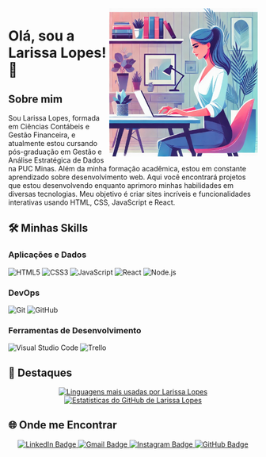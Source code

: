 <img src="https://raw.githubusercontent.com/Larisloppes/Larisloppes/main/imagem.jpeg" alt="ilustração de um computador" min-width="300px" max-width="300px" width="300px" align="right" />

# Olá, sou a Larissa Lopes! 🖤

## Sobre mim

Sou Larissa Lopes, formada em Ciências Contábeis e Gestão Financeira, e atualmente estou cursando pós-graduação em Gestão e Análise Estratégica de Dados na PUC Minas. Além da minha formação acadêmica, estou em constante aprendizado sobre desenvolvimento web. Aqui você encontrará projetos que estou desenvolvendo enquanto aprimoro minhas habilidades em diversas tecnologias. Meu objetivo é criar sites incríveis e funcionalidades interativas usando HTML, CSS, JavaScript e React.

## 🛠️ Minhas Skills

### Aplicações e Dados
![HTML5](https://img.shields.io/badge/-HTML5-333333?style=flat&logo=HTML5)
![CSS3](https://img.shields.io/badge/-CSS3-333333?style=flat&logo=CSS3&logoColor=1572B6)
![JavaScript](https://img.shields.io/badge/-JavaScript-333333?style=flat&logo=javascript)
![React](https://img.shields.io/badge/-React-333333?style=flat&logo=react)
![Node.js](https://img.shields.io/badge/-Node.js-333333?style=flat&logo=node.js)

### DevOps
![Git](https://img.shields.io/badge/-Git-333333?style=flat&logo=git)
![GitHub](https://img.shields.io/badge/-GitHub-333333?style=flat&logo=github)

### Ferramentas de Desenvolvimento
![Visual Studio Code](https://img.shields.io/badge/-Visual%20Studio%20Code-333333?style=flat&logo=visual-studio-code&logoColor=007ACC)
![Trello](https://img.shields.io/badge/-Trello-333333?style=flat&logo=trello&logoColor=007ACC)

## 🌟 Destaques

<p align="center">
  <a href="https://github.com/larisloppes" title="Perfil de Larissa Lopes">
    <img height="180em" src="https://github-readme-stats.vercel.app/api/top-langs/?username=larisloppes&layout=compact&theme=dracula" alt="Linguagens mais usadas por Larissa Lopes" />
  </a>
  <a href="https://github.com/larisloppes" title="Perfil de Larissa Lopes">
    <img height="180em" src="https://github-readme-stats.vercel.app/api?username=larisloppes&theme=dracula&show_icons=true" alt="Estatísticas do GitHub de Larissa Lopes" />
  </a>
</p>

## 🌐 Onde me Encontrar

<p align="center">
  <a href="https://www.linkedin.com/in/larissa-lopes-30a23714b/" title="LinkedIn de Larissa Lopes">
    <img src="https://img.shields.io/badge/-larissa--lopes--30a23714b-blue?style=flat-square&logo=Linkedin&logoColor=white" alt="LinkedIn Badge"/>
  </a>
  <a href="mailto:larissasloppes@gmail.com" title="Enviar e-mail para Larissa Lopes">
    <img src="https://img.shields.io/badge/-larissasloppes@gmail.com-006bed?style=flat-square&logo=Gmail&logoColor=white" alt="Gmail Badge"/>
  </a>
  <a href="https://www.instagram.com/larisloppes/" title="Instagram de Larissa Lopes">
    <img src="https://img.shields.io/badge/-@larisloppes-E4405F?style=flat-square&logo=instagram&logoColor=white" alt="Instagram Badge"/>
  </a>
  <a href="https://github.com/larisloppes" title="GitHub de Larissa Lopes">
    <img src="https://img.shields.io/github/followers/larisloppes?label=follow&style=social" alt="GitHub Badge"/>
  </a>
</p>

